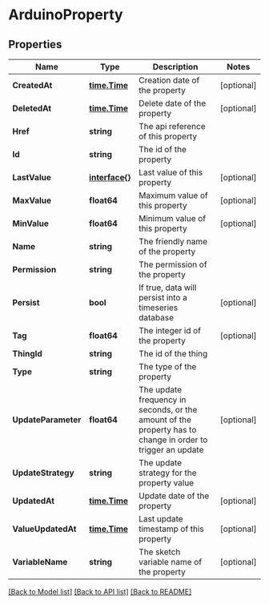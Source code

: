 # ArduinoProperty

## Properties

Name | Type | Description | Notes
------------ | ------------- | ------------- | -------------
**CreatedAt** | [**time.Time**](time.Time.md) | Creation date of the property | [optional] 
**DeletedAt** | [**time.Time**](time.Time.md) | Delete date of the property | [optional] 
**Href** | **string** | The api reference of this property | 
**Id** | **string** | The id of the property | 
**LastValue** | [**interface{}**](.md) | Last value of this property | [optional] 
**MaxValue** | **float64** | Maximum value of this property | [optional] 
**MinValue** | **float64** | Minimum value of this property | [optional] 
**Name** | **string** | The friendly name of the property | 
**Permission** | **string** | The permission of the property | 
**Persist** | **bool** | If true, data will persist into a timeseries database | [optional] 
**Tag** | **float64** | The integer id of the property | [optional] 
**ThingId** | **string** | The id of the thing | 
**Type** | **string** | The type of the property | 
**UpdateParameter** | **float64** | The update frequency in seconds, or the amount of the property has to change in order to trigger an update | [optional] 
**UpdateStrategy** | **string** | The update strategy for the property value | 
**UpdatedAt** | [**time.Time**](time.Time.md) | Update date of the property | [optional] 
**ValueUpdatedAt** | [**time.Time**](time.Time.md) | Last update timestamp of this property | [optional] 
**VariableName** | **string** | The sketch variable name of the property | [optional] 

[[Back to Model list]](../README.md#documentation-for-models) [[Back to API list]](../README.md#documentation-for-api-endpoints) [[Back to README]](../README.md)


